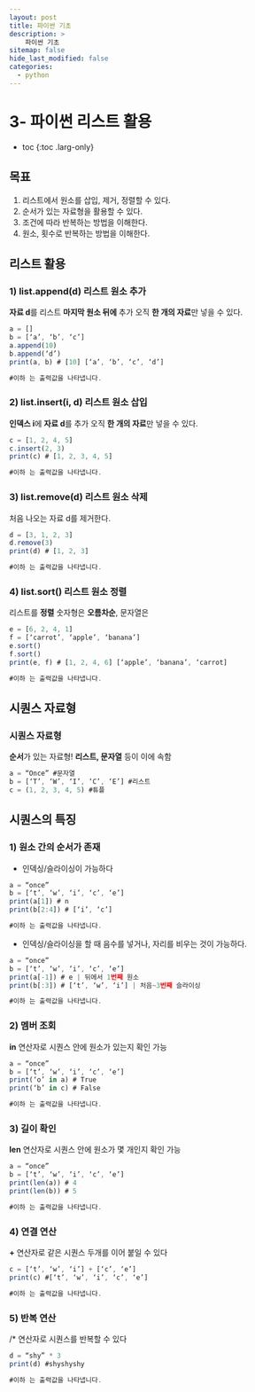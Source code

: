 ```yaml
---
layout: post
title: 파이썬 기초
description: >
    파이썬 기초
sitemap: false
hide_last_modified: false
categories:
  - python
---
```


# 3- 파이썬 리스트 활용

* toc
{:toc .larg-only}

## 목표

1. 리스트에서 원소를 삽입, 제거, 정렬할 수 있다.
2. 순서가 있는 자료형을 활용할 수 있다.
3. 조건에 따라 반복하는 방법을 이해한다.
4. 원소, 횟수로 반복하는  방법을 이해한다.

## 리스트 활용

### 1) list.append(d) 리스트 원소 추가

**자료 d**를 리스트 **마지막 원소 뒤에** 추가
오직 **한 개의 자료**만 넣을 수 있다.

```jsx
a = []
b = [‘a’, ‘b’, ‘c’]
a.append(10)
b.append(‘d’)
print(a, b) # [10] [‘a’, ‘b’, ‘c’, ‘d’]

#이하 는 출력값을 나타냅니다.
```

### 2) list.insert(i, d) 리스트 원소 삽입

**인덱스 i**에 **자료 d**를 추가
오직 **한 개의 자료**만 넣을 수 있다.

```jsx
c = [1, 2, 4, 5]
c.insert(2, 3)
print(c) # [1, 2, 3, 4, 5]

#이하 는 출력값을 나타냅니다.
```

### 3) list.remove(d) 리스트 원소 삭제

처음 나오는 자료 d를 제거한다.

```jsx
d = [3, 1, 2, 3]
d.remove(3)
print(d) # [1, 2, 3]

#이하 는 출력값을 나타냅니다.
```

### 4) list.sort() 리스트 원소 정렬

리스트를 **정렬**
숫자형은 **오름차순**, 문자열은

```jsx
e = [6, 2, 4, 1]
f = [‘carrot’, ‘apple’, ‘banana’]
e.sort()
f.sort()
print(e, f) # [1, 2, 4, 6] [‘apple’, ‘banana’, ‘carrot]

#이하 는 출력값을 나타냅니다.
```

## 시퀀스 자료형

### 시퀀스 자료형

**순서**가 있는 자료형!
**리스트, 문자열** 등이 이에 속함

```jsx
a = “Once” #문자열
b = [‘T’, ‘W’, ‘I’, ‘C’, ‘E’] #리스트
c = (1, 2, 3, 4, 5) #튜플
```

## 시퀀스의 특징

### 1) 원소 간의 순서가 존재

- 인덱싱/슬라이싱이 가능하다

```jsx
a = “once”
b = [‘t’, ‘w’, ‘i’, ‘c’, ‘e’]
print(a[1]) # n
print(b[2:4]) # [‘i’, ‘c’]

#이하 는 출력값을 나타냅니다.
```

- 인덱싱/슬라이싱을 할 때
음수를 넣거나, 자리를 비우는 것이 가능하다.

```jsx
a = “once”
b = [‘t’, ‘w’, ‘i’, ‘c’, ‘e’]
print(a[-1]) # e | 뒤에서 1번째 원소
print(b[:3]) # [‘t’, ‘w’, ‘i’] | 처음~3번째 슬라이싱

#이하 는 출력값을 나타냅니다.
```

### 2) 멤버 조회

**in** 연산자로 시퀀스 안에 원소가 있는지 확인 가능

```jsx
a = “once”
b = [‘t’, ‘w’, ‘i’, ‘c’, ‘e’]
print(‘o’ in a) # True
print(‘b’ in c) # False

#이하 는 출력값을 나타냅니다.
```

### 3) 길이 확인

**len** 연산자로 시퀀스 안에 원소가 몇 개인지 확인 가능

```jsx
a = “once”
b = [‘t’, ‘w’, ‘i’, ‘c’, ‘e’]
print(len(a)) # 4
print(len(b)) # 5

#이하 는 출력값을 나타냅니다.
```

### 4) 연결 연산

**+** 연산자로 같은 시퀀스 두개를 이어 붙일 수 있다

```jsx
c = [‘t’, ‘w’, ‘i’] + [‘c’, ‘e’]
print(c) #[‘t’, ‘w’, ‘i’, ‘c’, ‘e’]

#이하 는 출력값을 나타냅니다.
```

### 5) 반복 연산

 /* 연산자로 시퀀스를 반복할 수 있다

```jsx
d = “shy” * 3
print(d) #shyshyshy

#이하 는 출력값을 나타냅니다.
```
